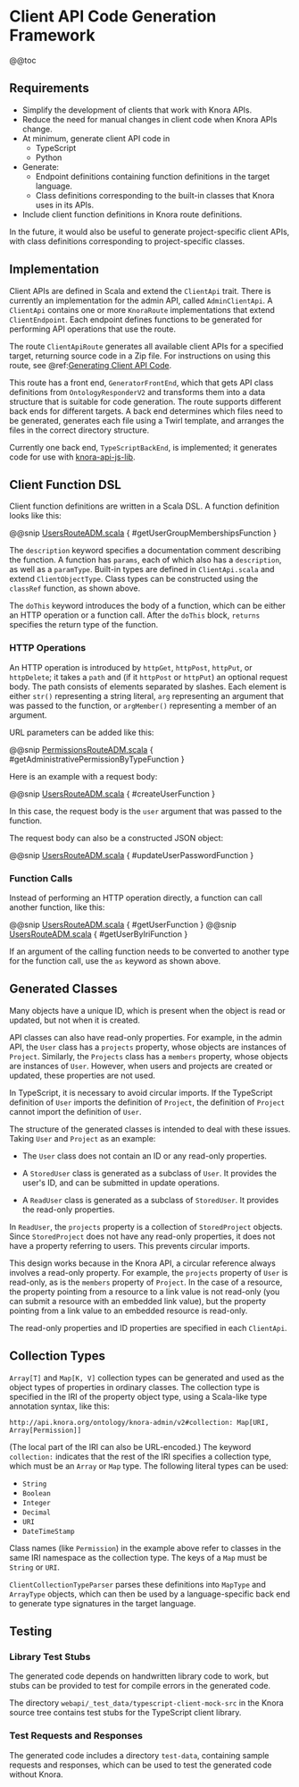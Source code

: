 <!---
Copyright © 2015-2019 the contributors (see Contributors.md).

This file is part of Knora.

Knora is free software: you can redistribute it and/or modify
it under the terms of the GNU Affero General Public License as published
by the Free Software Foundation, either version 3 of the License, or
(at your option) any later version.

Knora is distributed in the hope that it will be useful,
but WITHOUT ANY WARRANTY; without even the implied warranty of
MERCHANTABILITY or FITNESS FOR A PARTICULAR PURPOSE.  See the
GNU Affero General Public License for more details.

You should have received a copy of the GNU Affero General Public
License along with Knora.  If not, see <http://www.gnu.org/licenses/>.
-->

# Client API Code Generation Framework

@@toc

## Requirements

* Simplify the development of clients that work with Knora APIs.
* Reduce the need for manual changes in client code when Knora APIs change.
* At minimum, generate client API code in
    * TypeScript
    * Python
* Generate:
    * Endpoint definitions containing function definitions in the target language.
    * Class definitions corresponding to the built-in classes that Knora uses in its APIs.
* Include client function definitions in Knora route definitions.

In the future, it would also be useful to generate project-specific client
APIs, with class definitions corresponding to project-specific classes.
  
## Implementation

Client APIs are defined in Scala and extend the `ClientApi` trait. There
is currently an implementation for the admin API, called `AdminClientApi`.
A `ClientApi` contains one or more `KnoraRoute` implementations that extend
`ClientEndpoint`. Each endpoint defines functions to be generated for performing
API operations that use the route.

The route `ClientApiRoute` generates all available client APIs for a specified
target, returning source code in a Zip file. For instructions on using
this route, see
@ref:[Generating Client API Code](../../development/generating-client-apis.md).

This route has a front end, `GeneratorFrontEnd`, which that gets API class
definitions from `OntologyResponderV2` and transforms them into a data structure
that is suitable for code generation. The route supports different back ends for
different targets. A back end determines which files need to be generated,
generates each file using a Twirl template, and arranges the files in the
correct directory structure.

Currently one back end, `TypeScriptBackEnd`, is implemented; it generates code
for use with [knora-api-js-lib](https://github.com/dasch-swiss/knora-api-js-lib).

## Client Function DSL

Client function definitions are written in a Scala DSL. A function definition
looks like this:

@@snip [UsersRouteADM.scala]($src$/org/knora/webapi/routing/admin/UsersRouteADM.scala) { #getUserGroupMembershipsFunction }

The `description` keyword specifies a documentation comment describing the function.
A function has `params`, each of which also has a `description`, as well as a `paramType`.
Built-in types are defined in `ClientApi.scala` and extend `ClientObjectType`.
Class types can be constructed using the `classRef` function, as shown above.

The `doThis` keyword introduces the body of a function, which can be either
an HTTP operation or a function call. After the `doThis` block, `returns`
specifies the return type of the function.

### HTTP Operations

An HTTP operation is introduced by `httpGet`, `httpPost`, `httpPut`, or
`httpDelete`; it takes a `path` and (if it `httpPost` or `httpPut`) an optional
request body. The path consists of elements separated by slashes. Each element
is either `str()` representing a string literal, `arg` representing an argument
that was passed to the function, or `argMember()` representing a member of an
argument.

URL parameters can be added like this:

@@snip [PermissionsRouteADM.scala]($src$/org/knora/webapi/routing/admin/PermissionsRouteADM.scala) { #getAdministrativePermissionByTypeFunction }

Here is an example with a request body:

@@snip [UsersRouteADM.scala]($src$/org/knora/webapi/routing/admin/UsersRouteADM.scala) { #createUserFunction }

In this case, the request body is the `user` argument that was passed to the function.

The request body can also be a constructed JSON object:

@@snip [UsersRouteADM.scala]($src$/org/knora/webapi/routing/admin/UsersRouteADM.scala) { #updateUserPasswordFunction }

### Function Calls

Instead of performing an HTTP operation directly, a function can call another
function, like this:

@@snip [UsersRouteADM.scala]($src$/org/knora/webapi/routing/admin/UsersRouteADM.scala) { #getUserFunction }
@@snip [UsersRouteADM.scala]($src$/org/knora/webapi/routing/admin/UsersRouteADM.scala) { #getUserByIriFunction }

If an argument of the calling function needs to be converted to another type
for the function call, use the `as` keyword as shown above.

## Generated Classes

Many objects have a unique ID, which is present when the object is read or
updated, but not when it is created.

API classes can also have read-only properties. For example, in the admin API,
the `User` class has a `projects` property, whose objects are instances of
`Project`. Similarly, the `Projects` class has a `members` property, whose
objects are instances of `User`. However, when users and projects are created or
updated, these properties are not used.

In TypeScript, it is necessary to avoid circular imports. If the TypeScript
definition of `User` imports the definition of `Project`, the definition of
`Project` cannot import the definition of `User`.

The structure of the generated classes is intended to deal with these issues.
Taking `User` and `Project` as an example:

- The `User` class does not contain an ID or any read-only properties.

- A `StoredUser` class is generated as a subclass of `User`. It provides
  the user's ID, and can be submitted in update operations.

- A `ReadUser` class is generated as a subclass of `StoredUser`. It provides
  the read-only properties.
  
In `ReadUser`, the `projects` property is a collection of `StoredProject`
objects. Since `StoredProject` does not have any read-only properties, it
does not have a property referring to users. This prevents circular imports.

This design works because in the Knora API, a circular reference always involves
a read-only property. For example, the `projects` property of `User` is
read-only, as is the `members` property of `Project`. In the case of a resource,
the property pointing from a resource to a link value is not read-only (you can
submit a resource with an embedded link value), but the property pointing from a
link value to an embedded resource is read-only.

The read-only properties and ID properties are specified in each `ClientApi`.

## Collection Types

`Array[T]` and `Map[K, V]` collection types can be generated and used as the object types
of properties in ordinary classes. The collection type is specified in the IRI of the
property object type, using a Scala-like type annotation syntax, like this:

```
http://api.knora.org/ontology/knora-admin/v2#collection: Map[URI, Array[Permission]]
```

(The local part of the IRI can also be URL-encoded.) The keyword `collection:` indicates
that the rest of the IRI specifies a collection type, which must be an `Array` or `Map` type.
The following literal types can be used:

- `String`
- `Boolean`
- `Integer`
- `Decimal`
- `URI`
- `DateTimeStamp`

Class names (like `Permission`) in the example above refer to classes in the same IRI
namespace as the collection type. The keys of a `Map` must be `String` or `URI`.

`ClientCollectionTypeParser` parses these definitions into `MapType` and `ArrayType`
objects, which can then be used by a language-specific back end to generate type signatures
in the target language.

## Testing

### Library Test Stubs

The generated code depends on handwritten library code to work, but stubs can
be provided to test for compile errors in the generated code.

The directory `webapi/_test_data/typescript-client-mock-src` in the Knora source
tree contains test stubs for the TypeScript client library.

### Test Requests and Responses

The generated code includes a directory `test-data`, containing sample requests
and responses, which can be used to test the generated code without Knora.

